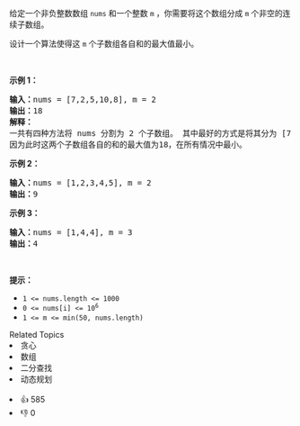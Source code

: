 <p>给定一个非负整数数组 <code>nums</code> 和一个整数 <code>m</code> ，你需要将这个数组分成 <code>m</code><em> </em>个非空的连续子数组。</p>

<p>设计一个算法使得这 <code>m</code><em> </em>个子数组各自和的最大值最小。</p>

<p> </p>

<p><strong>示例 1：</strong></p>

<pre>
<strong>输入：</strong>nums = [7,2,5,10,8], m = 2
<strong>输出：</strong>18
<strong>解释：</strong>
一共有四种方法将 nums 分割为 2 个子数组。 其中最好的方式是将其分为 [7,2,5] 和 [10,8] 。
因为此时这两个子数组各自的和的最大值为18，在所有情况中最小。</pre>

<p><strong>示例 2：</strong></p>

<pre>
<strong>输入：</strong>nums = [1,2,3,4,5], m = 2
<strong>输出：</strong>9
</pre>

<p><strong>示例 3：</strong></p>

<pre>
<strong>输入：</strong>nums = [1,4,4], m = 3
<strong>输出：</strong>4
</pre>

<p> </p>

<p><strong>提示：</strong></p>

<ul>
	<li><code>1 <= nums.length <= 1000</code></li>
	<li><code>0 <= nums[i] <= 10<sup>6</sup></code></li>
	<li><code>1 <= m <= min(50, nums.length)</code></li>
</ul>
<div><div>Related Topics</div><div><li>贪心</li><li>数组</li><li>二分查找</li><li>动态规划</li></div></div><br><div><li>👍 585</li><li>👎 0</li></div>